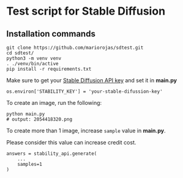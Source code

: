 # Test script for Stable Diffusion

## Installation commands

```
git clone https://github.com/mariorojas/sdtest.git
cd sdtest/
python3 -m venv venv
. ./venv/bin/active
pip install -r requirements.txt
```

Make sure to get your [Stable Diffusion API key](https://platform.stability.ai/docs/getting-started/authentication) and set it in **main.py**

```
os.environ['STABILITY_KEY'] = 'your-stable-difussion-key'
```

To create an image, run the following:

```
python main.py
# output: 2054418320.png
```

To create more than 1 image, increase `sample` value in **main.py**.

Please consider this value can increase credit cost.

```
answers = stability_api.generate(
    ...
    samples=1
)
```
